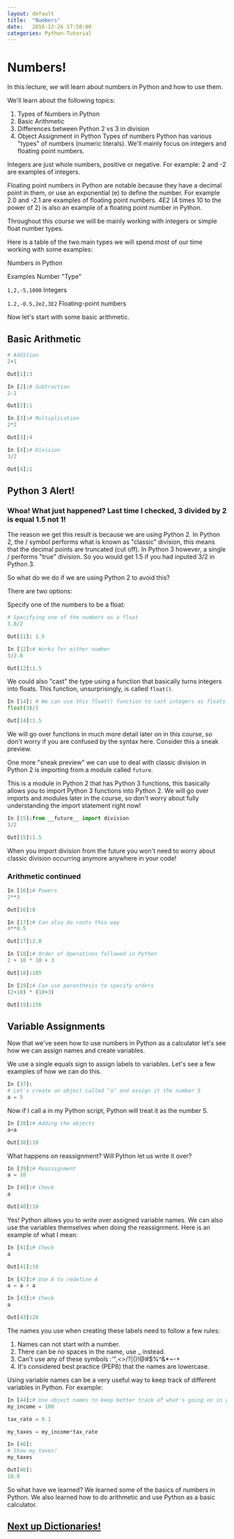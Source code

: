 ```yaml
---
layout: default
title:  "Numbers"
date:   2016-12-26 17:50:00
categories: Python-Tutorial
---
```


# Numbers!
In this lecture, we will learn about numbers in Python and how to use them.

We'll learn about the following topics:

1. Types of Numbers in Python
2. Basic Arithmetic
3. Differences between Python 2 vs 3 in division
4. Object Assignment in Python
Types of numbers
Python has various "types" of numbers (numeric literals). We'll mainly focus on integers and floating point numbers.

Integers are just whole numbers, positive or negative. For example: 2 and -2 are examples of integers.

Floating point numbers in Python are notable because they have a decimal point in them, or use an exponential (e) to define the number. For example 2.0 and -2.1 are examples of floating point numbers. 4E2 (4 times 10 to the power of 2) is also an example of a floating point number in Python.

Throughout this course we will be mainly working with integers or simple float number types.

Here is a table of the two main types we will spend most of our time working with some examples:

Numbers in Python

Examples Number "Type"

`1,2,-5,1000` Integers

`1.2,-0.5,2e2,3E2` Floating-point numbers

Now let's start with some basic arithmetic.

## Basic Arithmetic
```python
# Addition
2+1
```
```python
Out[1]:3
```
```python
In [2]:# Subtraction
2-1
```
```python
Out[2]:1
```
```python
In [3]:# Multiplication
2*2
```
```python
Out[3]:4
```
```python
In [4]:# Division
3/2
```
```python
Out[4]:1
```

## Python 3 Alert!
### Whoa! What just happened? Last time I checked, 3 divided by 2 is equal 1.5 not 1!

The reason we get this result is because we are using Python 2. In Python 2, the / symbol performs what is known as "classic" division, this means that the decimal points are truncated (cut off). In Python 3 however, a single / performs "true" division. So you would get 1.5 if you had inputed 3/2 in Python 3.

So what do we do if we are using Python 2 to avoid this?

There are two options:

Specify one of the numbers to be a float:

```python
# Specifying one of the numbers as a float
3.0/2
```
```python
Out[11]: 1.5
```
```python
In [12]:# Works for either number
3/2.0
```
```python
Out[12]:1.5
```

We could also "cast" the type using a function that basically turns integers into floats. This function, unsurprisingly, is called `float()`.

```python
In [14]: # We can use this float() function to cast integers as floats:
float(3)/2
```
```python
Out[14]:1.5
```

We will go over functions in much more detail later on in this course, so don't worry if you are confused by the syntax here. Consider this a sneak preview.

One more "sneak preview" we can use to deal with classic division in Python 2 is importing from a module called `future`.

This is a module in Python 2 that has Python 3 functions, this basically allows you to import Python 3 functions into Python 2. We will go over imports and modules later in the course, so don't worry about fully understanding the import statement right now!

```python
In [15]:from __future__ import division
3/2
```
```python
Out[15]:1.5
```

When you import division from the future you won't need to worry about classic division occurring anymore anywhere in your code!

### Arithmetic continued
```python
In [16]:# Powers
2**3
```
```python
Out[16]:8
```
```python
In [17]:# Can also do roots this way
4**0.5
```
```python
Out[17]:2.0
```
```python
In [18]:# Order of Operations followed in Python
2 + 10 * 10 + 3
```
```python
Out[18]:105
```
```python
In [19]:# Can use parenthesis to specify orders
(2+10) * (10+3)
```
```python
Out[19]:156
```

## Variable Assignments
Now that we've seen how to use numbers in Python as a calculator let's see how we can assign names and create variables.

We use a single equals sign to assign labels to variables. Let's see a few examples of how we can do this.

```python
In [37]:
# Let's create an object called "a" and assign it the number 5
a = 5
```
Now if I call a in my Python script, Python will treat it as the number 5.

```python
In [38]:# Adding the objects
a+a
```
```python
Out[38]:10
```
What happens on reassignment? Will Python let us write it over?

```python
In [39]:# Reassignment
a = 10
```
```python
In [40]:# Check
a
```
```python
Out[40]:10
```
Yes! Python allows you to write over assigned variable names. We can also use the variables themselves when doing the reassignment. Here is an example of what I mean:

```python
In [41]:# Check
a
```
```python
Out[41]:10
```
```python
In [42]:# Use A to redefine A
a = a + a
```
```python
In [43]:# Check 
a
```
```python
Out[43]:20
```
The names you use when creating these labels need to follow a few rules:

1. Names can not start with a number.
2. There can be no spaces in the name, use _ instead.
3. Can't use any of these symbols :'",<>/?|\()!@#$%^&*~-+
3. It's considered best practice (PEP8) that the names are lowercase.

Using variable names can be a very useful way to keep track of different variables in Python. For example:

```python
In [44]:# Use object names to keep better track of what's going on in your code!
my_income = 100

tax_rate = 0.1

my_taxes = my_income*tax_rate
```
```python
In [46]:
# Show my taxes!
my_taxes
```
```python
Out[46]:
10.0
```
So what have we learned? We learned some of the basics of numbers in Python. We also learned how to do arithmetic and use Python as a basic calculator.

## [Next up Dictionaries!](/python-tutorial/2016/12/26/dictionaries.html)